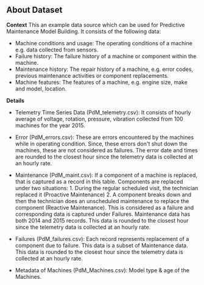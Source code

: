 ## About Dataset
**Context**
This an example data source which can be used for Predictive Maintenance Model Building. It consists of the following data:
- Machine conditions and usage: The operating conditions of a machine e.g. data collected from sensors.
- Failure history: The failure history of a machine or component within the machine.
- Maintenance history: The repair history of a machine, e.g. error codes, previous maintenance activities or component replacements.
- Machine features: The features of a machine, e.g. engine size, make and model, location.

**Details**
- Telemetry Time Series Data (PdM_telemetry.csv): It consists of hourly average of voltage, rotation, pressure, vibration collected from 100 machines for the year 2015.

- Error (PdM_errors.csv): These are errors encountered by the machines while in operating condition. Since, these errors don't shut down the machines, these are not considered as failures. The error date and times are rounded to the closest hour since the telemetry data is collected at an hourly rate.

- Maintenance (PdM_maint.csv): If a component of a machine is replaced, that is captured as a record in this table. Components are replaced under two situations: 1. During the regular scheduled visit, the technician replaced it (Proactive Maintenance) 2. A component breaks down and then the technician does an unscheduled maintenance to replace the component (Reactive Maintenance). This is considered as a failure and corresponding data is captured under Failures. Maintenance data has both 2014 and 2015 records. This data is rounded to the closest hour since the telemetry data is collected at an hourly rate.

- Failures (PdM_failures.csv): Each record represents replacement of a component due to failure. This data is a subset of Maintenance data. This data is rounded to the closest hour since the telemetry data is collected at an hourly rate.

- Metadata of Machines (PdM_Machines.csv): Model type & age of the Machines.